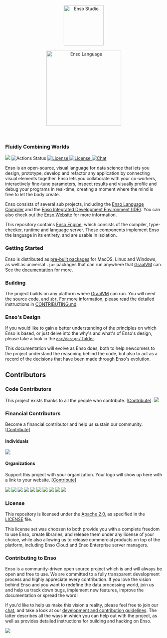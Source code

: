 <p align="center">
  <br/>
  <a href="http://luna-lang.org">
      <img
          src="https://user-images.githubusercontent.com/1623053/75657359-50c92300-5c66-11ea-9cb8-61da8ee34df1.png"
          alt="Enso Studio"
          width="128"
      />
  </a>
  <br/>
  <br/>
  <a href="http://luna-lang.org">
      <img
          src="https://user-images.githubusercontent.com/1623053/75661125-05664300-5c6d-11ea-9bd3-8a5355db9609.png"
          alt="Enso Language"
          width="240"
      />
  </a>
  <br/>
  <br/>
  <br/>
</p>

### Fluidly Combining Worlds
<p>
  <a href="https://github.com/luna/ide/actions">
    <a href="https://opencollective.com/enso-language" alt="Financial Contributors on Open Collective"><img src="https://opencollective.com/enso-language/all/badge.svg?label=financial+contributors" /></a> <img src="https://github.com/luna/enso/workflows/Enso%20CI/badge.svg?branch=master"
         alt="Actions Status">
  </a>
  <a href="https://github.com/luna/enso/blob/master/LICENSE">
    <img src="https://img.shields.io/static/v1?label=Compiler%20License&message=Apache%20v2&color=2ec352&labelColor=2c3239"
         alt="License">
  </a>
  <a href="https://github.com/luna/ide/blob/master/LICENSE">
    <img src="https://img.shields.io/static/v1?label=GUI%20License&message=AGPL%20v3&color=2ec352&labelColor=2c3239"
         alt="License">
  </a>
  <a href="http://chat.luna-lang.org">
    <img src="https://img.shields.io/discord/401396655599124480?label=Chat&color=2ec352&labelColor=2c3239"
         alt="Chat">
  </a>
</p>

Enso is an open-source, visual language for data science that lets you design,
prototype, develop and refactor any application by connecting visual elements
together. Enso lets you collaborate with your co-workers, interactively 
fine-tune parameters, inspect results and visually profile and debug your 
programs in real-time, creating a moment where the mind is free to let the body
create.

Enso consists of several sub projects, including the
[Enso Language Compiler](https://github.com/luna/enso) and the
[Enso Integrated Development Environment (IDE)](https://github.com/luna/ide).
You can also check out the [Enso Website](https://enso.org) for more
information.

This repository contains [Enso Engine](engine/), which consists of the compiler,
type-checker, runtime and language server. These components implement Enso the
language in its entirety, and are usable in isolation.

### Getting Started
Enso is distributed as [pre-built packages](https://github.com/luna/enso/releases)
for MacOS, Linux and Windows, as well as universal `.jar` packages that can run
anywhere that [GraalVM](https://graalvm.org) can. See the
[documentation](http://enso.org) for more.

### Building
The project builds on any platform where [GraalVM](https://graalvm.org) can run.
You will need the source code, and [`sbt`](https://www.scala-sbt.org/). For more
information, please read the detailed instructions in
[CONTRIBUTING.md](CONTRIBUTING.md).

### Enso's Design
If you would like to gain a better understanding of the principles on which Enso
is based, or just delve into the why's and what's of Enso's design, please take
a look in the [`doc/design/` folder](./doc/design).

This documentation will evolve as Enso does, both to help newcomers to the
project understand the reasoning behind the code, but also to act as a record of
the decisions that have been made through Enso's evolution.

## Contributors

### Code Contributors

This project exists thanks to all the people who contribute. [[Contribute](CONTRIBUTING.md)].
<a href="https://github.com/luna/enso/graphs/contributors"><img src="https://opencollective.com/enso-language/contributors.svg?width=890&button=false" /></a>

### Financial Contributors

Become a financial contributor and help us sustain our community. [[Contribute](https://opencollective.com/enso-language/contribute)]

#### Individuals

<a href="https://opencollective.com/enso-language"><img src="https://opencollective.com/enso-language/individuals.svg?width=890"></a>

#### Organizations

Support this project with your organization. Your logo will show up here with a link to your website. [[Contribute](https://opencollective.com/enso-language/contribute)]

<a href="https://opencollective.com/enso-language/organization/0/website"><img src="https://opencollective.com/enso-language/organization/0/avatar.svg"></a>
<a href="https://opencollective.com/enso-language/organization/1/website"><img src="https://opencollective.com/enso-language/organization/1/avatar.svg"></a>
<a href="https://opencollective.com/enso-language/organization/2/website"><img src="https://opencollective.com/enso-language/organization/2/avatar.svg"></a>
<a href="https://opencollective.com/enso-language/organization/3/website"><img src="https://opencollective.com/enso-language/organization/3/avatar.svg"></a>
<a href="https://opencollective.com/enso-language/organization/4/website"><img src="https://opencollective.com/enso-language/organization/4/avatar.svg"></a>
<a href="https://opencollective.com/enso-language/organization/5/website"><img src="https://opencollective.com/enso-language/organization/5/avatar.svg"></a>
<a href="https://opencollective.com/enso-language/organization/6/website"><img src="https://opencollective.com/enso-language/organization/6/avatar.svg"></a>
<a href="https://opencollective.com/enso-language/organization/7/website"><img src="https://opencollective.com/enso-language/organization/7/avatar.svg"></a>
<a href="https://opencollective.com/enso-language/organization/8/website"><img src="https://opencollective.com/enso-language/organization/8/avatar.svg"></a>
<a href="https://opencollective.com/enso-language/organization/9/website"><img src="https://opencollective.com/enso-language/organization/9/avatar.svg"></a>

### License
This repository is licensed under the
[Apache 2.0](https://opensource.org/licenses/apache-2.0), as specified in the
[LICENSE](https://github.com/luna/luna/blob/master/LICENSE) file.

This license set was choosen to both provide you with a complete freedom to use
Enso, create libraries, and release them under any license of your choice, while
also allowing us to release commercial products on top of the platform,
including Enso Cloud and Enso Enterprise server managers.

### Contributing to Enso
Enso is a community-driven open source project which is and will always be open
and free to use. We are committed to a fully transparent development process and
highly appreciate every contribution. If you love the vision behind Enso and you
want to redefine the data processing world, join us and help us track down bugs,
implement new features, improve the documentation or spread the word!

If you'd like to help us make this vision a reality, please feel free to join
our [chat](http://chat.luna-lang.org/), and take a look at our
[development and contribution guidelines](CONTRIBUTING.md). The latter describes
all the ways in which you can help out with the project, as well as provides
detailed instructions for building and hacking on Enso.

<a href="https://github.com/luna/enso/graphs/contributors">
  <img src="https://contributors-img.firebaseapp.com/image?repo=luna/enso" />
</a>


